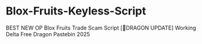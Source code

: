 # Blox-Fruits-Keyless-Script
BEST NEW OP Blox Fruits Trade Scam Script [🐉DRAGON UPDATE] Working Delta Free Dragon Pastebin 2025

